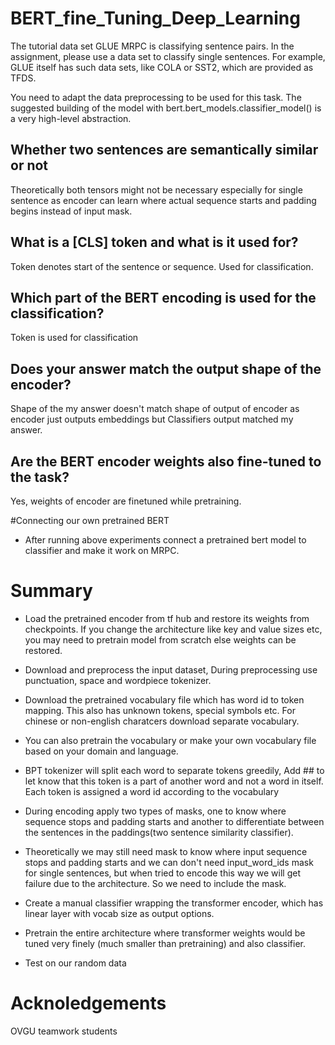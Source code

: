 # BERT_fine_Tuning_Deep_Learning


The tutorial data set GLUE MRPC is classifying sentence pairs.
In the assignment, please use a data set to classify single sentences.
For example, GLUE itself has such data sets, like COLA or SST2, which are provided as TFDS.

You need to adapt the data preprocessing to be used for this task.
The suggested building of the model with bert.bert_models.classifier_model() is a very high-level abstraction.

## Whether two sentences are semantically similar or not

Theoretically both tensors might not be necessary especially for single sentence as encoder can learn where actual sequence starts and padding begins instead of input mask. 


## What is a [CLS] token and what is it used for?

Token denotes start of the sentence or sequence. Used for classification.

## Which part of the BERT encoding is used for the classification?

Token is used for classification

## Does your answer match the output shape of the encoder?

Shape of the my answer doesn't match shape of output of encoder as encoder just outputs embeddings but Classifiers output matched my answer.

## Are the BERT encoder weights also fine-tuned to the task?

Yes, weights of encoder are finetuned while pretraining. 


#Connecting our own pretrained BERT
- After running above experiments connect a pretrained bert model to classifier and make it work on MRPC.




# Summary

- Load the pretrained encoder from tf hub and restore its weights from checkpoints. If you change the architecture like key and value sizes etc, you may need to pretrain model from scratch else weights can be restored.

- Download and preprocess the input dataset, During preprocessing use punctuation, space and wordpiece tokenizer.

- Download the pretrained vocabulary file which has word id to token mapping. This also has unknown tokens, special symbols etc. For chinese or non-english charatcers download separate vocabulary.

- You can also pretrain the vocabulary or make your own vocabulary file based on your domain and language.

- BPT tokenizer will split each word to separate tokens greedily, Add ## to let know that this token is a part of another word and not a word in itself. Each token is assigned a word id according to the vocabulary

- During encoding apply two types of masks, one to know where sequence stops and padding starts and another to differentiate between the sentences in the paddings(two sentence similarity classifier).

- Theoretically we may still need mask to know where input sequence stops and padding starts and we can don't need input_word_ids mask for single sentences, but when tried to encode this way we will get failure due to the architecture. So we need to include the mask.

- Create a manual classifier wrapping the transformer encoder, which has linear layer with vocab size as output options.

- Pretrain the entire architecture where transformer weights would be tuned very finely (much smaller than pretraining) and also classifier.

- Test on our random data


# Acknoledgements
OVGU teamwork students

